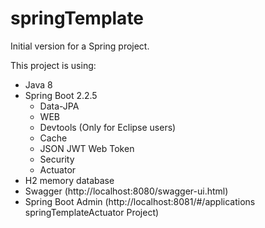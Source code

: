 # springTemplate
Initial version for a Spring project.

This project is using:
- Java 8
- Spring Boot 2.2.5
  - Data-JPA
  - WEB
  - Devtools (Only for Eclipse users)
  - Cache
  - JSON JWT Web Token
  - Security
  - Actuator
- H2 memory database
- Swagger (http://localhost:8080/swagger-ui.html)
- Spring Boot Admin (http://localhost:8081/#/applications springTemplateActuator Project)